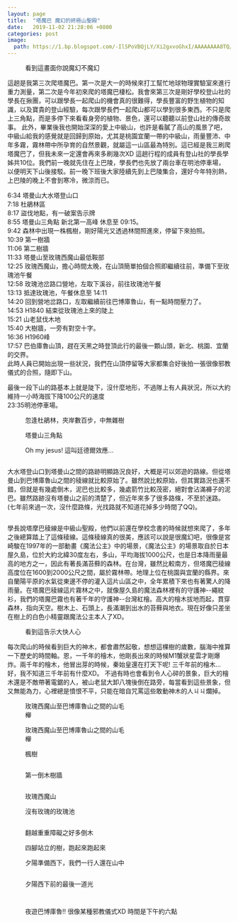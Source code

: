 ```yaml
---
layout: page
title:  "塔魔巴 魔幻的終極山聖殿"
date:   2019-11-02 21:28:06 +0800
categories: post
image:
  path: https://1.bp.blogspot.com/-IlSPoVBQjLY/Xi2gxvoGhxI/AAAAAAAA8TQ/rAj3aNVSt1sSNQvTd_Gg3tvklhecIm1hwCLcBGAsYHQ/s1600/DSC_0972.jpg
---
```


<figure style="width: 60%" class="align-right">
  <img src="https://1.bp.blogspot.com/-Yu7PVMl3w-I/Xhx68TUzl5I/AAAAAAAA72Y/maTfKTvpTDk_rOO69JRJ1mAszFWsaYH9wCLcBGAsYHQ/s1600/DSC_1064.JPG" alt="">
  <figcaption>看到這畫面你說魔幻不魔幻</figcaption>
</figure> 
這趟是我第三次爬塔魔巴。第一次是大一的時候來打工幫忙地球物理實驗室來進行重力測量，第二次是今年初來爬的塔魔巴棲松。我會來第三次是剛好學校登山社的學長在揪團，可以跟學長一起爬山的機會真的很難得，學長豐富的野生植物的知識，以及寶貴的登山經驗，每次跟學長們一起爬山都可以學到很多東西。不只是爬上三角點，而是多停下來看看身旁的植物、景色，還可以聽聽以前登山社的傳奇故事。  
此外，畢業後我也開始深深的愛上中級山，也許是看膩了高山的風景了吧，中級山給我的感覺就是回歸到原始，尤其是桃園宜蘭一帶的中級山，雨量豐沛、中年多霧，霧林帶中所孕育的自然景觀，就屬這一山區最為特別。這已經是我三刷爬塔魔巴了，但我未來一定還會再來多刷幾次XD
這趟行程的成員有登山社的學長學姊共10位。我們前一晚就先住在上巴陵，學長們也先放了兩台車在明池停車場，以便明天下山後接駁。前一晚下班後大家陸續先到上巴陵集合，還好今年特別熱，上巴陵的晚上不會到寒冷，微涼而已。



6:34 塔曼山大水塔登山口  
7:18 杜鵑林區  
8:17 盜伐地點，有一破案告示牌  
8:55 塔曼山三角點 新北第一高峰 休息至 09:15。  
9:42 森林中出現一株楓樹，剛好陽光又透過林間照進來，停留下來拍照。  
10:39 第一樹牆  
11:06 第二樹牆  
11:33 塔曼山至玫瑰西魔山最低鞍部  
12:25 玫瑰西魔山，擔心時間太晚，在山頂簡單拍個合照即繼續往前，準備下至玫瑰池午餐  
12:58 玫瑰池岔路口營地，左取下溪谷，前往玫瑰池午餐  
13:13 抵達玫瑰池，午餐休息至 14:11  
14:20 回到營地岔路口，左取繼續前往巴博庫魯山，有一點時間壓力了。  
14:53 H1840 結束從玫瑰池上來的陡上  
15:21 山老鼠伐木地  
15:40 大樹牆，一旁有對空十字。  
16:36 H1960峰  
17:57 巴伯庫魯山頂，趕在天黑之時登頂此行的最後一顆山頭，新北、桃園、宜蘭的交界。  
此時人員已開始出現一些狀況，我們在山頂停留等大家都集合好後拍一張很像邪教儀式的合照，隨即下山。  

最後一段下山的路基本上就是陡下，沒什麼地形，不過隊上有人員狀況，所以大約維持一小時海拔下降100公尺的速度  
23:35明池停車場。




<figure style="width: 45%" class="align-left">
  <img src="https://1.bp.blogspot.com/-TRplK98Hpy8/Xhm9T2uznPI/AAAAAAAA7v4/e-ntsV4ZQIMr958QExJW2_HllsMPTutXgCKgBGAsYHg/s1600/DSC_0961.JPG" alt="">
  <figcaption> 忽逢杜鵑林，夾岸數百步，中無雜樹 </figcaption>
</figure> 
<figure style="width: 45%" class="align-right">
  <img src="https://1.bp.blogspot.com/-TPwFenw3Q8w/Xhm7X24sksI/AAAAAAAA7vo/jbzTUHEuLbEGI8bXMDpg3tz1sJTjdKGOQCKgBGAsYHg/s1600/DSC_0970.JPG" alt="">
  <figcaption>塔曼山三角點</figcaption>
</figure> 
<figure class="align-center">
  <img src="https://1.bp.blogspot.com/-hYkTCxLo7Mg/Xhm7X89uopI/AAAAAAAA7vo/8K4wzWf81yURo86m89SDHeRgSIYcPyY5gCKgBGAsYHg/s1600/DSC_0972.JPG" alt="">
  <figcaption>Oh my jesus! 這叫廷德爾效應...</figcaption>
</figure> 

<figure style="width: 35%" class="align-left">
  <img src="https://1.bp.blogspot.com/-V9GbQxFWDzY/Xhxxl6HLFEI/AAAAAAAA71g/S3Fi9T03MEAr-N5ew4HI1HDZW-2Bo7CLwCKgBGAsYHg/s1600/2019-12-01.jpg" alt="">
  <figcaption></figcaption>
</figure> 

大水塔登山口到塔曼山之間的路跡明顯路況良好，大概是可以郊遊的路線。但從塔曼山到巴博庫魯山之間的稜線就比較原始了。雖然說比較原始，但其實路況也還不錯，但就是有幾處倒木，泥巴也比較多，幾處箭竹比較茂密，絕對會沾滿褲子的泥巴。雖然路跡沒有塔曼山之前的清楚了，但近年來多了很多路條，不至於迷路。(七年前來過一次，沒什麼路條，光找路就不知道花掉多少時間了QQ)。  

<figure style="width: 35%" class="align-right">
  <img src="https://1.bp.blogspot.com/-yFEG-wxbqC4/XhxxsCRmtMI/AAAAAAAA71k/Pb8bfh5c1oQ8kXxWr-OeibBWpclLyumtgCKgBGAsYHg/s1600/2019-12-01.jpg" alt="">
  <figcaption></figcaption>
</figure> 

學長說塔摩巴稜線是中級山聖殿，他們以前還在學校念書的時候就想來爬了，多年之後總算踏上了這條稜線。這條稜線真的很美，應該可以說是很魔幻吧，很像是宮崎駿在1997年的一部動畫《魔法公主》中的場景，《魔法公主》的場景取自於日本屋久島，位於大約北緯30度左右，多山，平均海拔1000公尺，也是日本降雨量最高的地方之一，因此有著長滿苔蘚的森林。在台灣，雖然比較南方，但塔魔巴稜線高度位在1600到2000公尺之間，屬於霧林帶。地理上位在桃園與宜蘭的縣界。來自蘭陽平原的水氣從東邊不停的灌入這片山區之中，全年累積下來也有著驚人的降雨量。在塔魔巴稜線這片霧林之中，就像屋久島的魔法森林裡有的守護神--繩紋衫，我們的塔魔巴霧也有著千年的守護神--台灣紅檜。高大的檜木拔地而起，貫穿森林，指向天空。樹木上、石頭上，長滿潮到出水的苔蘚與地衣。現在好像只差坐在樹上的白色小精靈跟魔法公主本人了XD。  
<figure style="width: 45%" class="align-right">
  <img src="https://1.bp.blogspot.com/-_E9DmVO5ZxU/XhxxetcSQTI/AAAAAAAA71c/cdXsc30KMQIXaRNMLsOlFYl2kvBWQwBqACKgBGAsYHg/s1600/2019-12-01.jpg" alt="">
  <figcaption>看到這告示大快人心</figcaption>
</figure> 


每次爬山的時候看到巨大的神木，都會肅然起敬，想想這棵樹的歲數，腦海中推算一下歷史的時間軸。恩，一千年的檜木，他剛長出來的時候M1蟹狀星雲才剛爆炸。兩千年的檜木，他冒出芽的時候，秦始皇還在打天下呢! 三千年前的檜木...好，我不知道三千年前有什麼XD。 
不過有時也會看到令人心碎的景象，巨大的檜木還是不敵帶著電鋸的人，被山老鼠大卸八塊後倒在路旁，每當看到這些景象，但又無能為力，心裡總是憤恨不平，只能在暗自咒罵這些敢動神木的人ㄐㄐ爛掉。

<figure style="width: 45%" class="align-left">
  <img src="https://1.bp.blogspot.com/-pCRkdsCEjSM/XhxxYips0iI/AAAAAAAA71Y/6hcXl0_xzAYKn0OWTo2s0Fcbl5BzhrRJACKgBGAsYHg/s1600/2019-12-01.jpg" alt="">
  <figcaption>玫瑰西魔山至巴博庫魯山之間的山毛櫸</figcaption>
</figure> 

<figure style="width: 45%" class="align-right">
  <img src="https://1.bp.blogspot.com/-izXSkEdEiuA/XihcK6Q8uZI/AAAAAAAA74g/UfKsOw9qevgtKXfVhOkgVkvHZ4iKGsV8ACKgBGAsYHg/s1600/2019-12-01.jpg" alt="">
  <figcaption>玫瑰西魔山至巴博庫魯山之間的山毛櫸</figcaption>
</figure> 


<figure style="width: 45%" class="align-left">
  <img src="https://1.bp.blogspot.com/-xNjp9UVgT1A/XihcRiQwnPI/AAAAAAAA74k/lgi7GSspcfEBxTgsCqebLZ2AgVxkJz-aQCKgBGAsYHg/s1600/2019-12-01.jpg" alt="">
  <figcaption>楓樹</figcaption>
</figure> 



<figure  class="align-center">
  <img src="https://1.bp.blogspot.com/-99H9-FkGr2I/Xhm7X26d8XI/AAAAAAAA7vo/Hd7TqAfP8XkPi7Uf24BuEAHybRuqFR0tACKgBGAsYHg/s1600/DSC_1027.JPG" alt="">
  <figcaption></figcaption>
</figure> 


<figure style="width: 45%" class="align-right">
  <img src="https://1.bp.blogspot.com/-JG8p2aBV12Y/XhyCIEtxnLI/AAAAAAAA720/YkZED4BlDZwd0pp_lvzenF5tiMf8reb6gCLcBGAsYHQ/s1600/%2B2020-01-13%2B%25E4%25B8%258B%25E5%258D%258810.40.27.png" alt="">
  <figcaption>第一倒木樹牆</figcaption>
</figure> 

<figure style="width: 45%" class="align-left">
  <img src="https://1.bp.blogspot.com/-k_qZ2CCBDV0/XhxxPABx5oI/AAAAAAAA71U/FjLxWeMvmqMnMLRuwvTwh0MZcYBw0z3GwCKgBGAsYHg/s1600/2019-12-01.jpg" alt="">
  <figcaption></figcaption>
</figure>   


<figure  class="align-center">
  <img src="https://1.bp.blogspot.com/-iA8PRdIY_sw/XhyB3ZVqpSI/AAAAAAAA72o/icESN62wgl0B9oiCsdJzyqMLab6SLhIwgCLcBGAsYHQ/s1600/c38d180f226abd4d84ff41c34861f49f8_44304213_200113_0038.jpg" alt="">
  <figcaption>玫瑰西魔山</figcaption>
</figure> 



<figure style="width: 45%" class="align-right">
  <img src="https://1.bp.blogspot.com/-zx-2Z7TlAlE/Xhm7X2Z9ANI/AAAAAAAA7vo/JEpDryzgoKgDPeWtbJk6sVPvV3vnWodBwCKgBGAsYHg/s1600/DSC_1000.JPG" alt="">
  <figcaption>沒有玫瑰的玫瑰池</figcaption>
</figure> 

<figure style="width: 45%" class="align-left">
  <img src="https://1.bp.blogspot.com/-_-M9dEFkIVA/Xhm7X5bsIWI/AAAAAAAA7vo/W6rUTpT3Cck-cD5neyat368fbdXjnJBMwCKgBGAsYHg/s1600/DSC_0993.JPG" alt="">
  <figcaption></figcaption>
</figure>   

<figure  class="align-center">
  <img src="https://1.bp.blogspot.com/-UJdovs9si6A/Xhm7X1D04mI/AAAAAAAA7vo/lHfT5mDzsdE4huS1Jo3IG_DUuCDwqVXbQCKgBGAsYHg/s1600/DSC_1031.JPG" alt="">
  <figcaption>翻越重重障礙之好多倒木</figcaption>
</figure> 

<figure style="width: 45%" class="align-right">
  <img src="https://1.bp.blogspot.com/-ItZ1fYMda9k/Xhm7XygPrcI/AAAAAAAA7vo/vEv_BrKecuI0Es7-JtM3pUz_HX4pEOzrwCKgBGAsYHg/s1600/DSC_1048.JPG" alt="">
  <figcaption>四腳站立的樹，跑起來跑起來</figcaption>
</figure> 

<figure style="width: 45%" class="align-left">
  <img src="https://1.bp.blogspot.com/-JLcavHMJ2U8/Xhm7X-cnuhI/AAAAAAAA7vo/0K5x9jp8OPElrXf8_T5eNtkxvyEU0fPZQCKgBGAsYHg/s1600/DSC_1061.JPG" alt="">
  <figcaption>夕陽準備西下，我們一行人還在山中</figcaption>
</figure>   

<figure style="width: 45%" class="align-left">
  <img src="https://1.bp.blogspot.com/-ZFbdkB33tFY/Xhm7X6I-MAI/AAAAAAAA7vo/-gIq6lE67yoYAZ20TXMNDBPGrtxXJ6P7gCKgBGAsYHg/s1600/DSC_1057.JPG" alt="">
  <figcaption></figcaption>
</figure>   

<figure style="width: 45%" class="align-right">
  <img src="https://1.bp.blogspot.com/-PHI9yad6kdE/Xhm7X9PMv0I/AAAAAAAA7vo/71LDfbXAsTYDega2eBpdK0Riu8oB4trFQCKgBGAsYHg/s1600/DSC_1081.JPG" alt="">
  <figcaption>夕陽西下前的最後一道光</figcaption>
</figure> 

<figure style="width: 45%" class="align-left">
  <img src="https://1.bp.blogspot.com/-a8jFmoDukEM/Xhm7X6yUebI/AAAAAAAA7vo/sCeQiS5W9xQ0I3Mz48CTuI3vtjonadMvQCKgBGAsYHg/s1600/DSC_1073.JPG" alt="">
  <figcaption></figcaption>
</figure>   

<figure style="width: 45%" class="align-left">
  <img src="https://1.bp.blogspot.com/-Pbn4ajf7KhY/Xhm7X-0COyI/AAAAAAAA7vo/braYecAwy4MxBfBomNVANZ5pDIe8GD6EQCKgBGAsYHg/s1600/DSC_1080.JPG" alt="">
  <figcaption></figcaption>
</figure>  

<figure  class="align-center">
  <img src="https://scontent.ftpe8-3.fna.fbcdn.net/v/t1.0-9/73539184_2799447756740358_6951637295673901056_o.jpg?_nc_cat=107&_nc_ohc=D4zihKGBlKEAX9M4wHv&_nc_ht=scontent.ftpe8-3.fna&oh=8986de0e0997d3c9ed6eecd694c148b9&oe=5ED8F3D6" alt="">
  <figcaption>夜遊巴博庫魯!! 很像某種邪教儀式XD 時間是下午約六點</figcaption>
</figure> 






